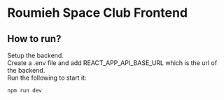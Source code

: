 # Roumieh Space Club Frontend

## How to run?

Setup the backend.  
Create a .env file and add REACT_APP_API_BASE_URL which is the url of the backend.  
Run the following to start it:

```
npm run dev
```
